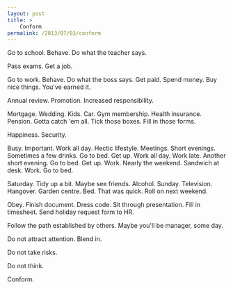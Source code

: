 ```yaml
---
layout: post
title: >
    Conform
permalink: /2013/07/03/conform
---
```

Go to school. Behave. Do what the teacher says.

Pass exams. Get a job.

Go to work. Behave. Do what the boss says. Get paid. Spend money. Buy nice things. You've earned it.

Annual review. Promotion. Increased responsibility.

Mortgage. Wedding. Kids. Car. Gym membership. Health insurance. Pension. Gotta catch 'em all. Tick those boxes. Fill in those forms.

Happiness. Security.

Busy. Important. Work all day. Hectic lifestyle. Meetings. Short evenings. Sometimes a few drinks. Go to bed. Get up. Work all day. Work late. Another short evening. Go to bed. Get up. Work. Nearly the weekend. Sandwich at desk. Work. Go to bed.

Saturday. Tidy up a bit. Maybe see friends. Alcohol. Sunday. Television. Hangover. Garden centre. Bed. That was quick. Roll on next weekend.

Obey. Finish document. Dress code. Sit through presentation. Fill in timesheet. Send holiday request form to HR.

Follow the path established by others. Maybe you'll be manager, some day.

Do not attract attention. Blend in.

Do not take risks.

Do not think.

Conform.